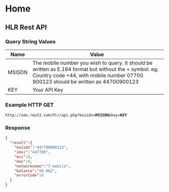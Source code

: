 # Home

## HLR Rest API


### Query String Values

| Name | Value |
|------|------------|
| MSISDN | The mobile number you wish to query. It should be written as E.164 format but without the + symbol. eg. Country code +44, with mobile number 07700 900123 should be written as 44700900123 |
| KEY | Your API Key |


### Example HTTP GET

<pre><code lang="">http://sms.rout2.com/hlr/api.php?msisdn=<b>MSISDN</b>&key=<b>KEY</b></code></pre>

### Response

``` json
{
  "result":{
    "msisdn":"447700900123",
    "imsi":"447700",
    "mcc":0,
    "mnc":0,
    "networkname":"T-mobile",
    "balance":"99.862",
    "errorCode":0
  }
}
```

